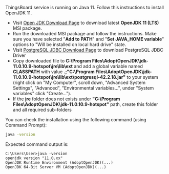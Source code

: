 ThingsBoard service is running on Java 11. Follow this instructions to install OpenJDK 11.

 * Visit [Open JDK Download Page](https://adoptopenjdk.net/index.html) to download latest **OpenJDK 11 (LTS)** MSI package.
 * Run the downloaded MSI package and follow the instructions. 
 Make sure you have selected "**Add to PATH**" and "**Set JAVA_HOME variable**" options to "Will be installed on local hard drive" state.
 * Visit [PostgreSQL JDBC Download Page](https://jdbc.postgresql.org/download.html) to download PostgreSQL JDBC Driver
 * Copy downloaded file to **C:\Program Files\AdoptOpenJDK\jdk-11.0.10.9-hotspot\jre\lib\ext** and add a global variable named **CLASSPATH** with value **.;"C:\Program Files\AdoptOpenJDK\jdk-11.0.10.9-hotspot\jre\lib\ext\postgresql-42.2.18.jar"** to your system (right click on "My Computer", scroll down, "Advanced System Settings", "Advanced", "Environmental variables...", under "System variables" click "Create...").
 * If the **jre** folder does not exists under **"C:\Program Files\AdoptOpenJDK\jdk-11.0.10.9-hotspot"** path, create this folder and all required sub-folders


You can check the installation using the following command (using Command Prompt):

```bash
java -version
```

Expected command output is:

```text
C:\Users\User>java -version
openjdk version "11.0.xx"
OpenJDK Runtime Environment (AdoptOpenJDK)(...)
OpenJDK 64-Bit Server VM (AdoptOpenJDK)(...)
```
